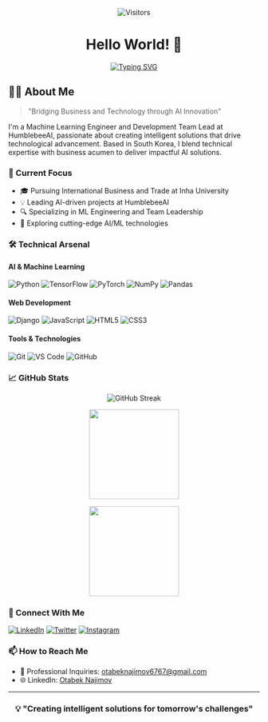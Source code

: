 <div align="center">

![Visitors](https://visitor-badge.laobi.icu/badge?page_id=OtabekNajimov.OtabekNajimov)

# Hello World! 👋

[![Typing SVG](https://readme-typing-svg.herokuapp.com?font=Fira+Code&duration=3000&pause=1000&center=true&vCenter=true&multiline=true&random=false&width=600&height=100&lines=Welcome+to+Otabek+Najimov's+Tech+Universe!;Machine+Learning+Engineer+%7C+Team+Lead)](https://git.io/typing-svg)

</div>

## 👨‍💻 About Me

> "Bridging Business and Technology through AI Innovation"

I'm a Machine Learning Engineer and Development Team Lead at HumblebeeAI, passionate about creating intelligent solutions that drive technological advancement. Based in South Korea, I blend technical expertise with business acumen to deliver impactful AI solutions.

### 🎯 Current Focus

- 🎓 Pursuing International Business and Trade at Inha University
- 💡 Leading AI-driven projects at HumblebeeAI
- 🔍 Specializing in ML Engineering and Team Leadership
- 🌱 Exploring cutting-edge AI/ML technologies

### 🛠️ Technical Arsenal

#### AI & Machine Learning
![Python](https://img.shields.io/badge/Python-3776AB?style=flat&logo=python&logoColor=white)
![TensorFlow](https://img.shields.io/badge/TensorFlow-FF6F00?style=flat&logo=tensorflow&logoColor=white)
![PyTorch](https://img.shields.io/badge/PyTorch-EE4C2C?style=flat&logo=pytorch&logoColor=white)
![NumPy](https://img.shields.io/badge/NumPy-013243?style=flat&logo=numpy&logoColor=white)
![Pandas](https://img.shields.io/badge/Pandas-150458?style=flat&logo=pandas&logoColor=white)

#### Web Development
![Django](https://img.shields.io/badge/Django-092E20?style=flat&logo=django&logoColor=white)
![JavaScript](https://img.shields.io/badge/JavaScript-F7DF1E?style=flat&logo=javascript&logoColor=black)
![HTML5](https://img.shields.io/badge/HTML5-E34F26?style=flat&logo=html5&logoColor=white)
![CSS3](https://img.shields.io/badge/CSS3-1572B6?style=flat&logo=css3&logoColor=white)

#### Tools & Technologies
![Git](https://img.shields.io/badge/Git-F05032?style=flat&logo=git&logoColor=white)
![VS Code](https://img.shields.io/badge/VS_Code-007ACC?style=flat&logo=visual-studio-code&logoColor=white)
![GitHub](https://img.shields.io/badge/GitHub-181717?style=flat&logo=github&logoColor=white)

### 📈 GitHub Stats

<p align="center">
  <img src="https://github-readme-streak-stats.herokuapp.com/?user=otabek5454&theme=dark&hide_border=true" alt="GitHub Streak"/>
</p>

<p align="center">
  <img height="180em" src="https://najimovotabek.vercel.app/api?username=otabek5454&show_icons=true&theme=dark&count_private=true&include_all_commits=true&hide_border=true"/>
</p>

<p align="center">
  <img height="180em" src="https://najimovotabek.vercel.app/api/top-langs/?username=otabek5454&layout=compact&theme=dark&hide_border=true&langs_count=8"/>
</p>

### 🤝 Connect With Me

[![LinkedIn](https://img.shields.io/badge/LinkedIn-0077B5?style=for-the-badge&logo=linkedin&logoColor=white)](https://www.linkedin.com/in/otabek-najimov/)
[![Twitter](https://img.shields.io/badge/Twitter-1DA1F2?style=for-the-badge&logo=twitter&logoColor=white)](https://twitter.com/otabek_najimov)
[![Instagram](https://img.shields.io/badge/Instagram-E4405F?style=for-the-badge&logo=instagram&logoColor=white)](https://instagram.com/otabek_najimov_)

### 📫 How to Reach Me

- 💼 Professional Inquiries: [otabeknajimov6767@gmail.com](mailto:otabeknajimov6767@gmail.com)
- 🌐 LinkedIn: [Otabek Najimov](https://www.linkedin.com/in/otabek-najimov/)

---

<div align="center">

### 💡 "Creating intelligent solutions for tomorrow's challenges"

</div>